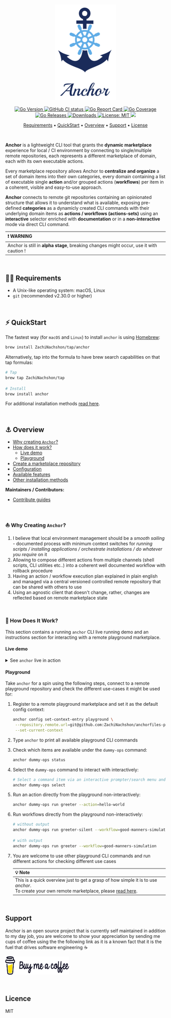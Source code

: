 <h3 align="center" id="anchor-logo"><img src="assets/anchor-logo.png" height="300"></h3>

<p align="center">
  <a href="https://img.shields.io/github/go-mod/go-version/ZachiNachshon/anchor/master">
    <img src="https://img.shields.io/github/go-mod/go-version/ZachiNachshon/anchor/master" alt="Go Version"/>
  </a>
  <a href="https://github.com/ZachiNachshon/anchor/actions/workflows/ci.yaml/badge.svg?branch=master">
    <img src="https://github.com/ZachiNachshon/anchor/actions/workflows/ci.yaml/badge.svg?branch=master" alt="GitHub CI status"/>
  </a>
  <a href="https://goreportcard.com/badge/ZachiNachshon/anchor">
    <img src="https://goreportcard.com/badge/ZachiNachshon/anchor" alt="Go Report Card"/>
  </a>
  <a href="https://coveralls.io/repos/github/ZachiNachshon/anchor/badge.svg?branch=master">
    <img src="https://coveralls.io/repos/github/ZachiNachshon/anchor/badge.svg?branch=master" alt="Go Coverage"/>
  </a>
  <a href="https://github.com/ZachiNachshon/anchor/releases">
    <img src="https://img.shields.io/github/v/release/ZachiNachshon/anchor?include_prereleases&style=flat-square" alt="Go Releases"/>
  </a>
  <a href="https://img.shields.io/github/downloads/ZachiNachshon/anchor/total">
    <img src="https://img.shields.io/github/downloads/ZachiNachshon/anchor/total" alt="Downloads"/>
  </a>
  <a href="https://opensource.org/licenses/MIT">
    <img src="https://img.shields.io/badge/License-MIT-yellow.svg" alt="License: MIT"/>
  </a>
  <a href="https://www.paypal.me/ZachiNachshon">
    <img src="https://img.shields.io/badge/$-donate-ff69b4.svg?maxAge=2592000&amp;style=flat">
  </a>
</p>

<p align="center">
  <a href="#requirements">Requirements</a> •
  <a href="#quickstart">QuickStart</a> •
  <a href="#overview">Overview</a> •
  <a href="#support">Support</a> •
  <a href="#license">License</a>
</p>
<br>

**Anchor** is a lightweight CLI tool that grants the **dynamic marketplace** experience for local / CI environment by connecting to single/multiple remote repositories, each represents a different marketplace of domain, each with its own executable actions.

Every marketplace repository allows Anchor to **centralize and organize** a set of domain items into their own categories, every domain containing a list of executable single **action** and/or grouped actions (**workflows**) per item in a coherent, visible and easy-to-use approach. 

**Anchor** connects to remote git repositories containing an opinionated structure that allows it to understand what is available, exposing pre-defined **categories** as a dynamicly created CLI commands with their underlying domain items as **actions / workflows (actions-sets)** using an **interactive** selector enriched with **documentation** or in a **non-interactive** mode via direct CLI command.

| :heavy_exclamation_mark: WARNING |
| :--------------------------------------- |
| Anchor is still in **alpha stage**, breaking changes might occur, use it with caution ! |

<br>

<h2 id="requirements">🏴‍☠️ Requirements</h2>

- A Unix-like operating system: macOS, Linux
- `git` (recommended v2.30.0 or higher)

<br>

<h2 id="quickstart">⚡️ QuickStart</h2>

The fastest way (for `macOS` and `Linux`) to install `anchor` is using [Homebrew](https://brew.sh/):

```bash
brew install ZachiNachshon/tap/anchor
```

Alternatively, tap into the formula to have brew search capabilities on that tap formulas:

```bash
# Tap
brew tap ZachiNachshon/tap

# Install
brew install anchor
```

For additional installation methods [read here](docs/installation.md).

<br>

<h2 id="overview">⚓️ Overview</h2>

- [Why creating `Anchor`?](#why-creating-anchor)
- [How does it work?](#how-does-it-work)
  - [Live demo](#live-demo)
  - [Playground](#playground)
- [Create a marketplace repository](docs/create-anchorfiles.md)
- [Configuration](docs/configuration.md)
- [Available features](docs/available-features.md)
- [Other installation methods](docs/installation.md)

**Maintainers / Contributors:**

- [Contribute guides](docs/contribute.md)

<br>

<h3 id="why-creating-anchor">⛵ Why Creating <code>Anchor</code>?</h3>

1. I believe that local environment management should be a *smooth sailing* - documented process with minimum context switches for *running scripts / installing applications / orchestrate installations / do whatever you require* on it
1. Allowing to compose different actions from multiple channels (shell scripts, CLI utilities etc..) into a coherent well documented workflow with rollback procedure
1. Having an action / workflow execution plan explained in plain english and managed via a central versioned controlled remote repository that can be shared with others to use
1. Using an agnostic client that doesn't change, rather, changes are reflected based on remote marketplace state

<br>

<h3 id="how-does-it-work">🐳 How Does It Work?</h3>

This section contains a running `anchor` CLI live running demo and an instructions section for interacting with a remote playground marketplace.

<h4 id="live-demo">Live demo</h4>

<details><summary>See <code>anchor</code> live in action</summary>
<img style="vertical-align: top;" src="assets/images/anchor-select-app.png" width="500" >
</details>

<h4 id="playground">Playground</h4>

Take `anchor` for a spin using the following steps, connect to a remote playground repository and check the different use-cases it might be used for:

1. Register to a remote playground marketplace and set it as the default config context:

   ```bash
   anchor config set-context-entry playground \
    --repository.remote.url=git@github.com:ZachiNachshon/anchorfiles-playground.git \
    --set-current-context
   ```

1. Type `anchor` to print all available playground CLI commands

1. Check which items are available under the `dummy-ops` command:

   ```bash
   anchor dummy-ops status
   ```
   
1. Select the `dummy-ops` command to interact with interactively:

   ```bash
   # Select a command item via an interactive prompter/search menu and try an action/workflow
   anchor dummy-ops select
   ```

1. Run an action directly from the playground non-interactively:

   ```bash
   anchor dummy-ops run greeter --action=hello-world
   ```

1. Run workflows directly from the playground non-interactively:

   ```bash
   # without output
   anchor dummy-ops run greeter-silent --workflow=good-manners-simulation
   
   # with output
   anchor dummy-ops run greeter --workflow=good-manners-simulation
   ```

1. You are welcome to use other playground CLI commands and run different actions for checking different use cases

   | :bulb: Note |
   | :--------------------------------------- |
   | This is a quick overview just to get a grasp of how simple it is to use *anchor*.<br>To create your own remote marketplace, please [read here](docs/create-anchorfiles.md). |

<br>

<h2 id="support">Support</h2>

Anchor is an open source project that is currently self maintained in addition to my day job, you are welcome to show your appreciation by sending me cups of coffee using the the following link as it is a known fact that it is the fuel that drives software engineering ☕

<a href="https://www.buymeacoffee.com/ZachiNachshon" target="_blank"><img src="assets/images/bmc-orig.svg" height="57" width="200" alt="Buy Me A Coffee"></a>

<br>

<h2 id="licence">Licence</h2>

MIT

<br>
